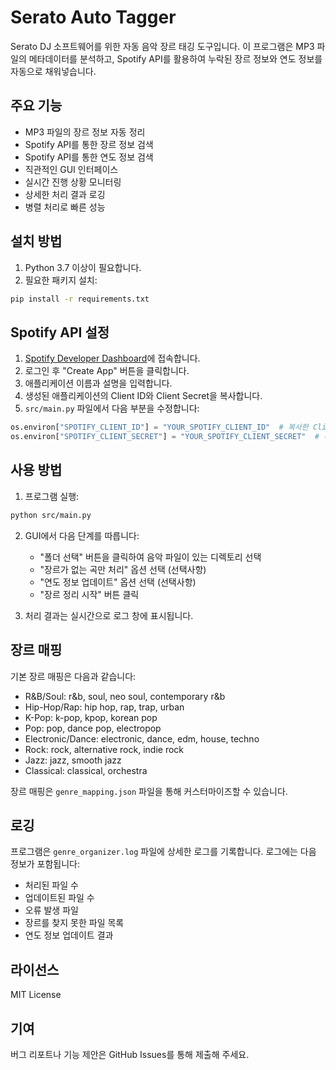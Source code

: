 # Serato Auto Tagger

Serato DJ 소프트웨어를 위한 자동 음악 장르 태깅 도구입니다. 이 프로그램은 MP3 파일의 메타데이터를 분석하고, Spotify API를 활용하여 누락된 장르 정보와 연도 정보를 자동으로 채워넣습니다.

## 주요 기능

- MP3 파일의 장르 정보 자동 정리
- Spotify API를 통한 장르 정보 검색
- Spotify API를 통한 연도 정보 검색
- 직관적인 GUI 인터페이스
- 실시간 진행 상황 모니터링
- 상세한 처리 결과 로깅
- 병렬 처리로 빠른 성능

## 설치 방법

1. Python 3.7 이상이 필요합니다.
2. 필요한 패키지 설치:
```bash
pip install -r requirements.txt
```

## Spotify API 설정

1. [Spotify Developer Dashboard](https://developer.spotify.com/dashboard)에 접속합니다.
2. 로그인 후 "Create App" 버튼을 클릭합니다.
3. 애플리케이션 이름과 설명을 입력합니다.
4. 생성된 애플리케이션의 Client ID와 Client Secret을 복사합니다.
5. `src/main.py` 파일에서 다음 부분을 수정합니다:
```python
os.environ["SPOTIFY_CLIENT_ID"] = "YOUR_SPOTIFY_CLIENT_ID"  # 복사한 Client ID로 교체
os.environ["SPOTIFY_CLIENT_SECRET"] = "YOUR_SPOTIFY_CLIENT_SECRET"  # 복사한 Client Secret으로 교체
```

## 사용 방법

1. 프로그램 실행:
```bash
python src/main.py
```

2. GUI에서 다음 단계를 따릅니다:
   - "폴더 선택" 버튼을 클릭하여 음악 파일이 있는 디렉토리 선택
   - "장르가 없는 곡만 처리" 옵션 선택 (선택사항)
   - "연도 정보 업데이트" 옵션 선택 (선택사항)
   - "장르 정리 시작" 버튼 클릭

3. 처리 결과는 실시간으로 로그 창에 표시됩니다.

## 장르 매핑

기본 장르 매핑은 다음과 같습니다:

- R&B/Soul: r&b, soul, neo soul, contemporary r&b
- Hip-Hop/Rap: hip hop, rap, trap, urban
- K-Pop: k-pop, kpop, korean pop
- Pop: pop, dance pop, electropop
- Electronic/Dance: electronic, dance, edm, house, techno
- Rock: rock, alternative rock, indie rock
- Jazz: jazz, smooth jazz
- Classical: classical, orchestra

장르 매핑은 `genre_mapping.json` 파일을 통해 커스터마이즈할 수 있습니다.

## 로깅

프로그램은 `genre_organizer.log` 파일에 상세한 로그를 기록합니다. 로그에는 다음 정보가 포함됩니다:

- 처리된 파일 수
- 업데이트된 파일 수
- 오류 발생 파일
- 장르를 찾지 못한 파일 목록
- 연도 정보 업데이트 결과

## 라이선스

MIT License

## 기여

버그 리포트나 기능 제안은 GitHub Issues를 통해 제출해 주세요.
